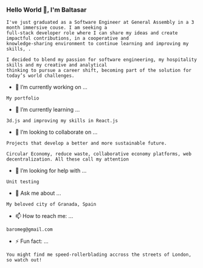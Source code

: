### Hello World 👋, I'm Baltasar
```
I've just graduated as a Software Engineer at General Assembly in a 3 month immersive couse. I am seeking a 
full-stack developer role where I can share my ideas and create impactful contributions, in a cooperative and 
knowledge-sharing environment to continue learning and improving my skills, .

I decided to blend my passion for software engineering, my hospitality skills and my creative and analytical 
thinking to pursue a career shift, becoming part of the solution for today’s world challenges. 
```
- 🔭 I’m currently working on ...
```
My portfolio
```
- 🌱 I’m currently learning ...
```
3d.js and improving my skills in React.js
```
- 👯 I’m looking to collaborate on ...
```
Projects that develop a better and more sustainable future.

Circular Economy, reduce waste, collaborative economy platforms, web decentralization. All these call my attention
```
- 🤔 I’m looking for help with ...
```
Unit testing
```
- 💬 Ask me about ...
```
My beloved city of Granada, Spain
```
- 📫 How to reach me: ...
```
baromeg@gmail.com
```
- ⚡ Fun fact: ...
```
You might find me speed-rollerblading accross the streets of London, so watch out!
```

